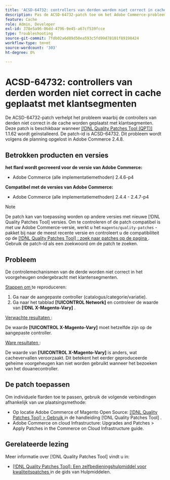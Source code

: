 ```yaml
---
title: 'ACSD-64732: controllers van derden worden niet correct in cache geplaatst met klantsegmenten'
description: Pas de ACSD-64732-patch toe om het Adobe Commerce-probleem op te lossen, waarbij controllers van derden niet correct in de cache worden geplaatst met klantsegmenten.
feature: Cache
role: Admin, Developer
exl-id: 378e5a96-06dd-4796-9e45-a67cf539fcce
type: Troubleshooting
source-git-commit: 7fdb02a6d89d50ea593c5fd99d78101f89198424
workflow-type: tm+mt
source-wordcount: '303'
ht-degree: 0%

---
```


# ACSD-64732: controllers van derden worden niet correct in cache geplaatst met klantsegmenten

De ACSD-64732-patch verhelpt het probleem waarbij de controllers van derden niet correct in de cache worden geplaatst met klantsegmenten. Deze patch is beschikbaar wanneer [[!DNL Quality Patches Tool (QPT)]](/help/tools/quality-patches-tool/quality-patches-tool-to-self-serve-quality-patches.md) 1.1.62 wordt geïnstalleerd. De patch-id is ACSD-64732. Dit probleem wordt volgens de planning opgelost in Adobe Commerce 2.4.8.

## Betrokken producten en versies

**het flard wordt gecreeerd voor de versie van Adobe Commerce:**

* Adobe Commerce (alle implementatiemethoden) 2.4.6-p4

**Compatibel met de versies van Adobe Commerce:**

* Adobe Commerce (alle implementatiemethoden) 2.4.4 - 2.4.7-p4

>[!NOTE]
>
>De patch kan van toepassing worden op andere versies met nieuwe [!DNL Quality Patches Tool] versies. Om te controleren of de patch compatibel is met uw Adobe Commerce-versie, werkt u het `magento/quality-patches` -pakket bij naar de meest recente versie en controleert u de compatibiliteit op de [[!DNL Quality Patches Tool] : zoek naar patches op de pagina ](https://experienceleague.adobe.com/tools/commerce-quality-patches/index.html) . Gebruik de patch-id als een zoekwoord om de patch te zoeken.

## Probleem

De controlemechanismen van de derde worden niet correct in het voorgeheugen ondergebracht met klantensegmenten.

<u> Stappen om </u> te reproduceren:

1. Ga naar de aangepaste controller (catalogus/categorie/variatie).
1. Ga naar het tabblad **[!UICONTROL Network]** en controleer de waarde van **[!DNL X-Magento-Vary]** .

<u> Verwachte resultaten </u>:

De waarde **[!UICONTROL X-Magento-Vary]** moet hetzelfde zijn op de aangepaste controller.

<u> Ware resultaten </u>:

De waarde van **[!UICONTROL X-Magento-Vary]** is anders, wat cachevervallen veroorzaakt. Dit betekent het eerder geproduceerde geheime voorgeheugen kan niet worden gebruikt wanneer het bezoeken van het douanecontroller.

## De patch toepassen

Om individuele flarden toe te passen, gebruik de volgende verbindingen afhankelijk van uw plaatsingsmethode:

* Op locatie Adobe Commerce of Magento Open Source: [[!DNL Quality Patches Tool] > Gebruik ](/help/tools/quality-patches-tool/usage.md) in de handleiding [!DNL Quality Patches Tool] .
* Adobe Commerce on cloud Infrastructure: Upgrades and Patches > Apply Patches in the Commerce on Cloud Infrastructure guide.

## Gerelateerde lezing

Meer informatie over [!DNL Quality Patches Tool] vindt u in:

* [[!DNL Quality Patches Tool]: Een zelfbedieningshulpmiddel voor kwaliteitspatches ](/help/tools/quality-patches-tool/quality-patches-tool-to-self-serve-quality-patches.md) in de gids van Hulpmiddelen.
